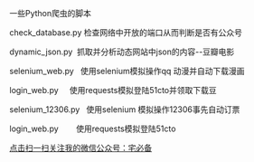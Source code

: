 一些Python爬虫的脚本

check_database.py 检查网络中开放的端口从而判断是否有公众号

dynamic_json.py  抓取并分析动态网站中json的内容--豆瓣电影

selenium_web.py   使用selenium模拟操作qq 动漫并自动下载漫画

login_web.py     使用requests模拟登陆51cto并领取下载豆

selenium_12306.py   使用selenium 模拟操作12306事先自动订票

login_web.py        使用requests模拟登陆51cto

[点击扫一扫关注我的微信公众号：宅必备](http://www.zhaibibei.cn/static/zhaibibei.png)
